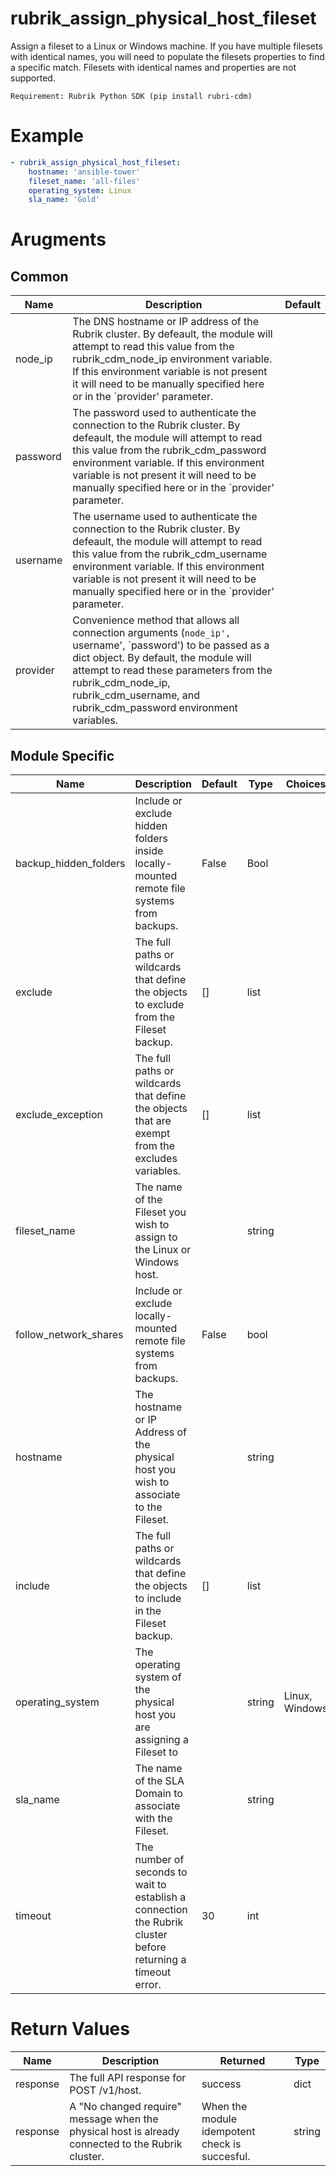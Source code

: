 # rubrik_assign_physical_host_fileset   

Assign a fileset to a Linux or Windows machine. If you have multiple filesets with identical names, you will need to populate the filesets properties to find a specific match. Filesets with identical names and properties are not supported.

`Requirement: Rubrik Python SDK (pip install rubri-cdm)`

# Example

```yaml
- rubrik_assign_physical_host_fileset:
    hostname: 'ansible-tower'
    fileset_name: 'all-files'
    operating_system: Linux
    sla_name: 'Gold'
```

# Arugments

## Common

| Name     | Description                                                                                                                                                                                                                                                                                               | Default |
|----------|-----------------------------------------------------------------------------------------------------------------------------------------------------------------------------------------------------------------------------------------------------------------------------------------------------------|---------|
| node_ip  | The DNS hostname or IP address of the Rubrik cluster. By defeault, the module will attempt to read this value from the rubrik_cdm_node_ip environment variable. If this environment variable is not present it will need to be manually specified here or in the `provider' parameter.                    |         |
| password | The password used to authenticate the connection to the Rubrik cluster. By defeault, the module will attempt to read this value from the rubrik_cdm_password environment variable. If this environment variable is not present it will need to be manually specified here or in the `provider' parameter. |         |
| username | The username used to authenticate the connection to the Rubrik cluster. By defeault, the module will attempt to read this value from the rubrik_cdm_username environment variable. If this environment variable is not present it will need to be manually specified here or in the `provider' parameter. |         |
| provider | Convenience method that allows all connection arguments (`node_ip', `username', `password') to be passed as a dict object. By default, the module will attempt to read these parameters from the rubrik_cdm_node_ip, rubrik_cdm_username, and rubrik_cdm_password environment variables.                  |         |


## Module Specific

| Name                  | Description                                                                                                  | Default | Type   | Choices        | Mandatory | Aliases    |
|-----------------------|--------------------------------------------------------------------------------------------------------------|---------|--------|----------------|-----------|------------|
| backup_hidden_folders | Include or exclude hidden folders inside locally-mounted remote file systems from backups.                   | False   | Bool   |                |           |            |
| exclude               | The full paths or wildcards that define the objects to exclude from the Fileset backup.                      | []      | list   |                |           |            |
| exclude_exception     | The full paths or wildcards that define the objects that are exempt from the excludes variables.             | []      | list   |                |           |            |
| fileset_name          | The name of the Fileset you wish to assign to the Linux or Windows host.                                     |         | string |                | true      |            |
| follow_network_shares | Include or exclude locally-mounted remote file systems from backups.                                         | False   | bool   |                |           |            |
| hostname              | The hostname or IP Address of the physical host you wish to associate to the Fileset.                        |         | string |                | true      | ip_address |
| include               | The full paths or wildcards that define the objects to include in the Fileset backup.                        | []      | list   |                |           |            |
| operating_system      | The operating system of the physical host you are assigning a Fileset to                                     |         | string | Linux, Windows | true      |            |
| sla_name              | The name of the SLA Domain to associate with the Fileset.                                                    |         | string |                |           | sla        |
| timeout               | The number of seconds to wait to establish a connection the Rubrik cluster before returning a timeout error. | 30      | int    |                |           |            |






# Return Values

| Name     | Description                                                                                       | Returned                                       | Type   |
|----------|---------------------------------------------------------------------------------------------------|------------------------------------------------|--------|
| response | The full API response for POST /v1/host.                                                          | success                                        | dict   |
| response | A "No changed require" message when the physical host is already connected to the Rubrik cluster. | When the module idempotent check is succesful. | string |

